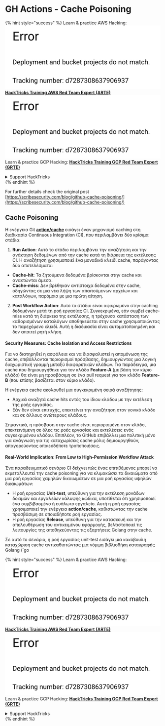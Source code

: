 # GH Actions - Cache Poisoning

{% hint style="success" %}
Learn & practice AWS Hacking:<img src="../../../.gitbook/assets/image (1) (1).png" alt="" data-size="line">[**HackTricks Training AWS Red Team Expert (ARTE)**](https://training.hacktricks.xyz/courses/arte)<img src="../../../.gitbook/assets/image (1) (1).png" alt="" data-size="line">\
Learn & practice GCP Hacking: <img src="../../../.gitbook/assets/image (2).png" alt="" data-size="line">[**HackTricks Training GCP Red Team Expert (GRTE)**<img src="../../../.gitbook/assets/image (2).png" alt="" data-size="line">](https://training.hacktricks.xyz/courses/grte)

<details>

<summary>Support HackTricks</summary>

* Check the [**subscription plans**](https://github.com/sponsors/carlospolop)!
* **Join the** 💬 [**Discord group**](https://discord.gg/hRep4RUj7f) or the [**telegram group**](https://t.me/peass) or **follow** us on **Twitter** 🐦 [**@hacktricks\_live**](https://twitter.com/hacktricks\_live)**.**
* **Share hacking tricks by submitting PRs to the** [**HackTricks**](https://github.com/carlospolop/hacktricks) and [**HackTricks Cloud**](https://github.com/carlospolop/hacktricks-cloud) github repos.

</details>
{% endhint %}

For further details check the original post [https://scribesecurity.com/blog/github-cache-poisoning/](https://scribesecurity.com/blog/github-cache-poisoning/)

## Cache Poisoning

Η ενέργεια Git [**action/cache**](https://github.com/actions/cache) εισάγει έναν μηχανισμό caching στη διαδικασία Continuous Integration (CI), που περιλαμβάνει δύο κρίσιμα στάδια:

1. **Run Action**: Αυτό το στάδιο περιλαμβάνει την αναζήτηση και την ανάκτηση δεδομένων από την cache κατά τη διάρκεια της εκτέλεσης CI. Η αναζήτηση χρησιμοποιεί ένα μοναδικό κλειδί cache, παράγοντας δύο αποτελέσματα:
* **Cache-hit**: Τα ζητούμενα δεδομένα βρίσκονται στην cache και ανακτώνται άμεσα.
* **Cache-miss**: Δεν βρέθηκαν αντίστοιχα δεδομένα στην cache, οδηγώντας σε μια νέα λήψη των απαιτούμενων αρχείων και καταλόγων, παρόμοια με μια πρώτη αίτηση.
2. **Post Workflow Action**: Αυτό το στάδιο είναι αφιερωμένο στην caching δεδομένων μετά τη ροή εργασίας CI. Συγκεκριμένα, εάν συμβεί cache-miss κατά τη διάρκεια της εκτέλεσης, η τρέχουσα κατάσταση των καθορισμένων καταλόγων αποθηκεύεται στην cache χρησιμοποιώντας το παρεχόμενο κλειδί. Αυτή η διαδικασία είναι αυτοματοποιημένη και δεν απαιτεί ρητή κλήση.

#### Security Measures: Cache Isolation and Access Restrictions

Για να διατηρηθεί η ασφάλεια και να διασφαλιστεί η απομόνωση της cache, επιβάλλονται περιορισμοί πρόσβασης, δημιουργώντας μια λογική διαχωριστική γραμμή μεταξύ διαφορετικών κλάδων. Για παράδειγμα, μια cache που δημιουργήθηκε για τον κλάδο **Feature-A** (με βάση τον κύριο κλάδο) θα είναι μη προσβάσιμη σε ένα pull request για τον κλάδο **Feature-B** (που επίσης βασίζεται στον κύριο κλάδο).

Η ενέργεια cache ακολουθεί μια συγκεκριμένη σειρά αναζήτησης:

* Αρχικά αναζητά cache hits εντός του ίδιου κλάδου με την εκτέλεση της ροής εργασίας.
* Εάν δεν είναι επιτυχής, επεκτείνει την αναζήτηση στον γονικό κλάδο και σε άλλους ανώτερους κλάδους.

Σημαντικά, η πρόσβαση στην cache είναι περιορισμένη στον κλάδο, επεκτεινόμενη σε όλες τις ροές εργασίας και εκτελέσεις ενός συγκεκριμένου κλάδου. Επιπλέον, το GitHub επιβάλλει μια πολιτική μόνο για ανάγνωση για τις καταχωρίσεις cache μόλις δημιουργηθούν, απαγορεύοντας οποιεσδήποτε τροποποιήσεις.

#### Real-World Implication: From Low to High-Permission Workflow Attack

Ένα παραδειγματικό σενάριο CI δείχνει πώς ένας επιτιθέμενος μπορεί να εκμεταλλευτεί την cache poisoning για να κλιμακώσει τα δικαιώματα από μια ροή εργασίας χαμηλών δικαιωμάτων σε μια ροή εργασίας υψηλών δικαιωμάτων:

* Η ροή εργασίας **Unit-test**, υπεύθυνη για την εκτέλεση μονάδων δοκιμών και εργαλείων κάλυψης κώδικα, υποτίθεται ότι χρησιμοποιεί ένα συμβιβασμένο ή ευάλωτο εργαλείο. Αυτή η ροή εργασίας χρησιμοποιεί την ενέργεια **action/cache**, καθιστώντας την cache προσβάσιμη σε οποιαδήποτε ροή εργασίας.
* Η ροή εργασίας **Release**, υπεύθυνη για την κατασκευή και την απελευθέρωση του αντικειμένου εφαρμογής, βελτιστοποιεί τις λειτουργίες της αποθηκεύοντας τις εξαρτήσεις Golang στην cache.

Σε αυτό το σενάριο, η ροή εργασίας unit-test εισάγει μια κακόβουλη καταχώριση cache αντικαθιστώντας μια νόμιμη βιβλιοθήκη καταγραφής Golang (\`go

{% hint style="success" %}
Learn & practice AWS Hacking:<img src="../../../.gitbook/assets/image (1) (1).png" alt="" data-size="line">[**HackTricks Training AWS Red Team Expert (ARTE)**](https://training.hacktricks.xyz/courses/arte)<img src="../../../.gitbook/assets/image (1) (1).png" alt="" data-size="line">\
Learn & practice GCP Hacking: <img src="../../../.gitbook/assets/image (2).png" alt="" data-size="line">[**HackTricks Training GCP Red Team Expert (GRTE)**<img src="../../../.gitbook/assets/image (2).png" alt="" data-size="line">](https://training.hacktricks.xyz/courses/grte)

<details>

<summary>Support HackTricks</summary>

* Check the [**subscription plans**](https://github.com/sponsors/carlospolop)!
* **Join the** 💬 [**Discord group**](https://discord.gg/hRep4RUj7f) or the [**telegram group**](https://t.me/peass) or **follow** us on **Twitter** 🐦 [**@hacktricks\_live**](https://twitter.com/hacktricks\_live)**.**
* **Share hacking tricks by submitting PRs to the** [**HackTricks**](https://github.com/carlospolop/hacktricks) and [**HackTricks Cloud**](https://github.com/carlospolop/hacktricks-cloud) github repos.

</details>
{% endhint %}
